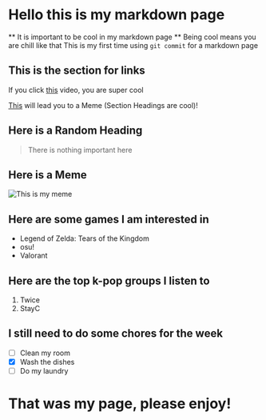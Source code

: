 # Hello this is my markdown page
** It is important to be cool in my markdown page **
Being cool means you are chill like that
This is my first time using `git commit` for a markdown page
## This is the section for links
If you click [this](https://www.youtube.com/watch?v=GJDNkVDGM_s&ab_channel=HighValley) video, you are super cool


[This](##Here-is-a-Meme) will lead you to a Meme (Section Headings are cool)!
## Here is a Random Heading
> There is nothing important here
## Here is a Meme
![This is my meme](https://i.ibb.co/XSkRM53/unknown.png)

## Here are some games I am interested in 
- Legend of Zelda: Tears of the Kingdom
- osu!
- Valorant
  
## Here are the top k-pop groups I listen to
1. Twice
2. StayC
   
## I still need to do some chores for the week
- [ ] Clean my room
- [x] Wash the dishes
- [ ] Do my laundry
# That was my page, please enjoy!